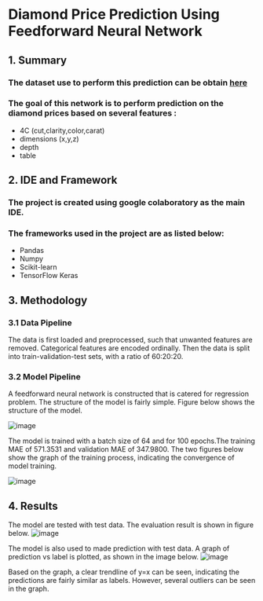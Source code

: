 # Diamond Price Prediction Using Feedforward Neural Network

## 1. Summary

### The dataset use to perform this prediction can be obtain [here](https://www.kaggle.com/datasets/shivam2503/diamonds)
### The goal of this network is to perform prediction on the diamond prices based on several features :
- 4C (cut,clarity,color,carat)
- dimensions (x,y,z)
- depth
- table

## 2. IDE and Framework

### The project is created using google colaboratory as the main IDE.
### The frameworks used in the project are as listed below:
- Pandas
- Numpy
- Scikit-learn
- TensorFlow Keras

## 3. Methodology

### 3.1 Data Pipeline
The data is first loaded and preprocessed, such that unwanted features are removed. Categorical features are encoded ordinally. Then the data is split into train-validation-test sets, with a ratio of 60:20:20.

### 3.2 Model Pipeline
A feedforward neural network is constructed that is catered for regression problem. The structure of the model is fairly simple. Figure below shows the structure of the model.

![image](https://user-images.githubusercontent.com/103733709/164048086-cc6d0301-9abe-44d4-9399-e97942e407ad.png)

The model is trained with a batch size of 64 and for 100 epochs.The training MAE of 571.3531 and validation MAE of 347.9800. The two figures below show the graph of the training process, indicating the convergence of model training.

![image](https://user-images.githubusercontent.com/103733709/164047732-0c85fe07-61b2-4947-8362-a0f9a327b829.png)

## 4. Results
The model are tested with test data. The evaluation result is shown in figure below.
![image](https://user-images.githubusercontent.com/103733709/164047808-0e37d26a-3fd8-402d-8ef3-646a78251dc2.png)

The model is also used to made prediction with test data. A graph of prediction vs label is plotted, as shown in the image below.
![image](https://user-images.githubusercontent.com/103733709/164047918-d79d1c01-39b0-43b4-b3d8-e709b7a86d41.png)

Based on the graph, a clear trendline of y=x can be seen, indicating the predictions are fairly similar as labels. However, several outliers can be seen in the graph.
